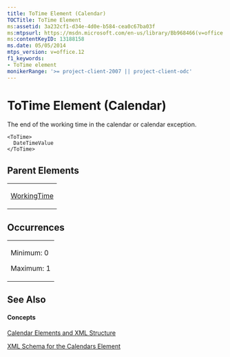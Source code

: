 ```yaml
---
title: ToTime Element (Calendar)
TOCTitle: ToTime Element
ms:assetid: 3a232cf1-d34e-4d0e-b584-cea0c67ba03f
ms:mtpsurl: https://msdn.microsoft.com/en-us/library/Bb968466(v=office.12)
ms:contentKeyID: 13188158
ms.date: 05/05/2014
mtps_version: v=office.12
f1_keywords:
- ToTime element
monikerRange: '>= project-client-2007 || project-client-odc'
---
```


# ToTime Element (Calendar)




The end of the working time in the calendar or calendar exception.

    <ToTime>
      DateTimeValue
    </ToTime>

## Parent Elements

<table>
<colgroup>
<col style="width: 100%" />
</colgroup>
<tbody>
<tr class="odd">
<td><p><a href="bb968585(v=office.12).md">WorkingTime</a></p></td>
</tr>
</tbody>
</table>

## Occurrences

<table>
<colgroup>
<col style="width: 100%" />
</colgroup>
<tbody>
<tr class="odd">
<td><p>Minimum: 0</p>
<p>Maximum: 1</p></td>
</tr>
</tbody>
</table>

## See Also

#### Concepts

[Calendar Elements and XML Structure](bb968563\(v=office.12\).md)

[XML Schema for the Calendars Element](bb968557\(v=office.12\).md)

